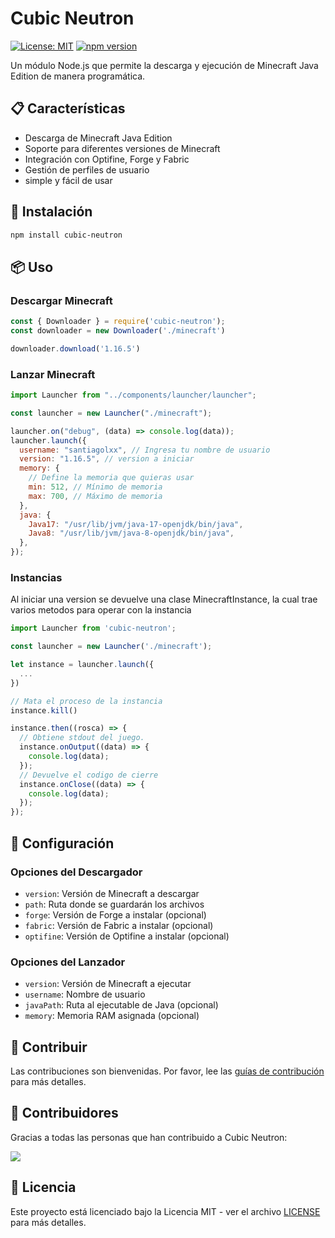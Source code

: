 # Cubic Neutron

[![License: MIT](https://img.shields.io/badge/License-MIT-yellow.svg)](https://opensource.org/licenses/MIT)
[![npm version](https://badge.fury.io/js/cubic-neutron.svg)](https://badge.fury.io/js/cubic-neutron)

Un módulo Node.js que permite la descarga y ejecución de Minecraft Java Edition de manera programática.

## 📋 Características

- Descarga de Minecraft Java Edition
- Soporte para diferentes versiones de Minecraft
- Integración con Optifine, Forge y Fabric
- Gestión de perfiles de usuario
- simple y fácil de usar

## 🚀 Instalación

```bash
npm install cubic-neutron
```

## 📦 Uso

### Descargar Minecraft

```javascript
const { Downloader } = require('cubic-neutron');
const downloader = new Downloader('./minecraft')

downloader.download('1.16.5')
```

### Lanzar Minecraft

```javascript
import Launcher from "../components/launcher/launcher";

const launcher = new Launcher("./minecraft");

launcher.on("debug", (data) => console.log(data));
launcher.launch({
  username: "santiagolxx", // Ingresa tu nombre de usuario
  version: "1.16.5", // version a iniciar
  memory: {
    // Define la memoria que quieras usar
    min: 512, // Mínimo de memoria
    max: 700, // Máximo de memoria
  },
  java: {
    Java17: "/usr/lib/jvm/java-17-openjdk/bin/java",
    Java8: "/usr/lib/jvm/java-8-openjdk/bin/java",
  },
});
```

### Instancias
Al iniciar una version se devuelve una clase MinecraftInstance, la cual trae varios metodos
para operar con la instancia
```javascript
import Launcher from 'cubic-neutron';

const launcher = new Launcher('./minecraft');

let instance = launcher.launch({
  ...
})

// Mata el proceso de la instancia
instance.kill()

instance.then((rosca) => {
  // Obtiene stdout del juego.
  instance.onOutput((data) => {
    console.log(data);
  });
  // Devuelve el codigo de cierre
  instance.onClose((data) => {
    console.log(data);
  });
});
```

## 🔧 Configuración

### Opciones del Descargador

- `version`: Versión de Minecraft a descargar
- `path`: Ruta donde se guardarán los archivos
- `forge`: Versión de Forge a instalar (opcional)
- `fabric`: Versión de Fabric a instalar (opcional)
- `optifine`: Versión de Optifine a instalar (opcional)

### Opciones del Lanzador

- `version`: Versión de Minecraft a ejecutar
- `username`: Nombre de usuario
- `javaPath`: Ruta al ejecutable de Java (opcional)
- `memory`: Memoria RAM asignada (opcional)

## 🤝 Contribuir

Las contribuciones son bienvenidas. Por favor, lee las [guías de contribución](CONTRIBUTING.md) para más detalles.

## 👥 Contribuidores

Gracias a todas las personas que han contribuido a Cubic Neutron:

<a href="https://github.com/CubicLauncher/neutron/graphs/contributors">
  <img src="https://contrib.rocks/image?repo=CubicLauncher/neutron" />
</a>

## 📄 Licencia

Este proyecto está licenciado bajo la Licencia MIT - ver el archivo [LICENSE](LICENSE) para más detalles.
